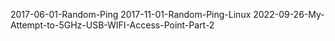 2017-06-01-Random-Ping
2017-11-01-Random-Ping-Linux
2022-09-26-My-Attempt-to-5GHz-USB-WIFI-Access-Point-Part-2